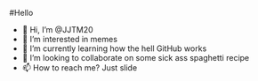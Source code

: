 #Hello
- 👋 Hi, I’m @JJTM20
- 👀 I’m interested in memes
- 🌱 I’m currently learning how the hell GitHub works
- 💞️ I’m looking to collaborate on some sick ass spaghetti recipe
- 📫 How to reach me? Just slide

<!---
JJTM20/JJTM20 is a ✨ special ✨ repository because its `README.md` (this file) appears on your GitHub profile.
You can click the Preview link to take a look at your changes.
--->
